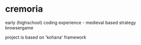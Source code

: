 # cremoria
early (highschool) coding experience - medieval based strategy browsergame

project is based on 'kohana' framework
